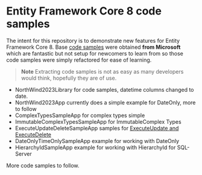 # Entity Framework Core 8 code samples

The intent for this repository is to demonstrate new features for Entity Framework Core 8. Base [code samples](https://github.com/dotnet/EntityFramework.Docs/tree/main/samples/core/Miscellaneous/NewInEFCore8) were obtained **from Microsoft** which are fantastic but not setup for newcomers to learn from so those code samples were simply refactored for ease of learning.

> **Note**
> Extracting code samples is not as easy as many developers would think, hopefully they are of use.

- NorthWind2023Library for code samples, datetime columns changed to date.
- NorthWind2023App currently does a simple example for DateOnly, more to follow
- ComplexTypesSampleApp for complex types simple
- ImmutableComplexTypesSampleApp for ImmutableComplex Types
- ExecuteUpdateDeleteSampleApp samples for [ExecuteUpdate and ExecuteDelete](https://learn.microsoft.com/en-us/ef/core/saving/execute-insert-update-delete)
- DateOnlyTimeOnlySampleApp example for working with DateOnly
- HierarchyIdSampleApp example for working with HierarchyId for SQL-Server

More code samples to follow.